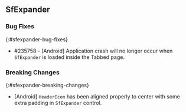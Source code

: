 ## SfExpander

### Bug Fixes
{:#sfexpander-bug-fixes}

* \#235758 - [Android] Application crash will no longer occur when `SfExpander` is loaded inside the Tabbed page.

### Breaking Changes
{:#sfexpander-breaking-changes}

* [Android] `HeaderIcon` has been aligned properly to center with some extra padding in `SfExpander` control.
